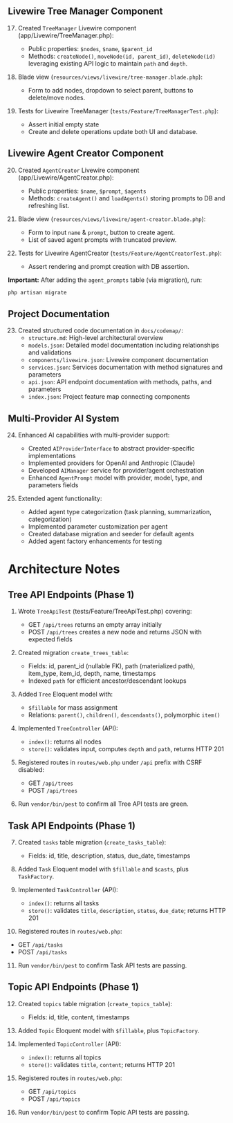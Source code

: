 ## Livewire Tree Manager Component

17. Created `TreeManager` Livewire component (app/Livewire/TreeManager.php):
    - Public properties: `$nodes`, `$name`, `$parent_id`
    - Methods: `createNode()`, `moveNode(id, parent_id)`, `deleteNode(id)`
      leveraging existing API logic to maintain `path` and `depth`.

18. Blade view (`resources/views/livewire/tree-manager.blade.php`):
    - Form to add nodes, dropdown to select parent, buttons to delete/move nodes.

19. Tests for Livewire TreeManager (`tests/Feature/TreeManagerTest.php`):
    - Assert initial empty state
    - Create and delete operations update both UI and database.

## Livewire Agent Creator Component

20. Created `AgentCreator` Livewire component (app/Livewire/AgentCreator.php):
    - Public properties: `$name`, `$prompt`, `$agents`
    - Methods: `createAgent()` and `loadAgents()` storing prompts to DB and refreshing list.

21. Blade view (`resources/views/livewire/agent-creator.blade.php`):
    - Form to input `name` & `prompt`, button to create agent.
    - List of saved agent prompts with truncated preview.

22. Tests for Livewire AgentCreator (`tests/Feature/AgentCreatorTest.php`):
    - Assert rendering and prompt creation with DB assertion.

**Important:** After adding the `agent_prompts` table (via migration), run:
```bash
php artisan migrate
```

## Project Documentation

23. Created structured code documentation in `docs/codemap/`:
    - `structure.md`: High-level architectural overview
    - `models.json`: Detailed model documentation including relationships and validations
    - `components/livewire.json`: Livewire component documentation
    - `services.json`: Services documentation with method signatures and parameters
    - `api.json`: API endpoint documentation with methods, paths, and parameters
    - `index.json`: Project feature map connecting components

## Multi-Provider AI System

24. Enhanced AI capabilities with multi-provider support:
    - Created `AIProviderInterface` to abstract provider-specific implementations
    - Implemented providers for OpenAI and Anthropic (Claude)
    - Developed `AIManager` service for provider/agent orchestration
    - Enhanced `AgentPrompt` model with provider, model, type, and parameters fields

25. Extended agent functionality:
    - Added agent type categorization (task planning, summarization, categorization)
    - Implemented parameter customization per agent
    - Created database migration and seeder for default agents
    - Added agent factory enhancements for testing
# Architecture Notes

## Tree API Endpoints (Phase 1)

1. Wrote `TreeApiTest` (tests/Feature/TreeApiTest.php) covering:
   - GET `/api/trees` returns an empty array initially
   - POST `/api/trees` creates a new node and returns JSON with expected fields

2. Created migration `create_trees_table`:
   - Fields: id, parent_id (nullable FK), path (materialized path), item_type, item_id, depth, name, timestamps
   - Indexed `path` for efficient ancestor/descendant lookups

3. Added `Tree` Eloquent model with:
   - `$fillable` for mass assignment
   - Relations: `parent()`, `children()`, `descendants()`, polymorphic `item()`

4. Implemented `TreeController` (API):
   - `index()`: returns all nodes
   - `store()`: validates input, computes `depth` and `path`, returns HTTP 201

5. Registered routes in `routes/web.php` under `/api` prefix with CSRF disabled:
   - GET `/api/trees`
   - POST `/api/trees`

6. Run `vendor/bin/pest` to confirm all Tree API tests are green.

## Task API Endpoints (Phase 1)

7. Created `tasks` table migration (`create_tasks_table`):
   - Fields: id, title, description, status, due_date, timestamps

8. Added `Task` Eloquent model with `$fillable` and `$casts`, plus `TaskFactory`.

9. Implemented `TaskController` (API):
   - `index()`: returns all tasks
   - `store()`: validates `title`, `description`, `status`, `due_date`; returns HTTP 201

10. Registered routes in `routes/web.php`:
   - GET `/api/tasks`
   - POST `/api/tasks`

11. Run `vendor/bin/pest` to confirm Task API tests are passing.

## Topic API Endpoints (Phase 1)

12. Created `topics` table migration (`create_topics_table`):
    - Fields: id, title, content, timestamps

13. Added `Topic` Eloquent model with `$fillable`, plus `TopicFactory`.

14. Implemented `TopicController` (API):
    - `index()`: returns all topics
    - `store()`: validates `title`, `content`; returns HTTP 201

15. Registered routes in `routes/web.php`:
    - GET `/api/topics`
    - POST `/api/topics`

16. Run `vendor/bin/pest` to confirm Topic API tests are passing.